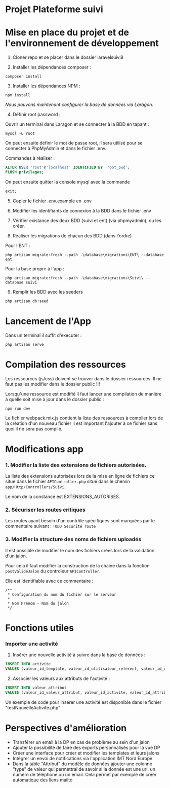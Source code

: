 # Projet Plateforme suivi

# Mise en place du projet et de l'environnement de développement

1. Cloner repo et se placer dans le dossier laravelsuivi8

2. Installer les dépendances composer :

```shell
composer install
```

3. Installer les dépendances NPM :

```shell
npm install
```

_Nous pouvons maintenant configurer la base de données via Laragon._

4. Définir root password :

Ouvrir un terminal dans Laragon et se connecter à la BDD en tapant :

```shell
mysql -u root
```

On peut ensuite définir le mot de passe root, il sera utilisé pour se connecter à PhpMyAdmin et dans le fichier .env.

Commandes à réaliser :

```sql
ALTER USER 'root'@'localhost' IDENTIFIED BY 'root_pwd';
FLUSH privileges;
```

On peut ensuite quitter la console mysql avec la commande
```sql
exit;
```

5. Copier le fichier .env.example en .env

6. Modifier les identifiants de connexion à la BDD dans le fichier .env

7. Vérifier existance des deux BDD (suivi et ent) (via phpmyadmin), ou les créer.

8. Réaliser les migrations de chacun des BDD (dans l'ordre)

Pour l'ENT :
```shell
php artisan migrate:fresh --path .\database\migrations\ENT\ --database ent
```

Pour la base propre à l'app :
```shell
php artisan migrate:fresh --path .\database\migrations\Suivi\ --database suivi
```

9. Remplir les BDD avec les seeders

```shell
php artisan db:seed
```

# Lancement de l'App

Dans un terminal il suffit d'executer :

```shell
php artisan serve
```

# Compilation des ressources

Les ressources (js/css) doivent se trouver dans le dossier ressources. Il ne faut pas les modifier dans le dossier public !!!

Lorsqu'une ressource est modifié il faut lancer une compilation de manière à quelle soit mise à jour dans le dossier public :

```shell
npm run dev
```

Le fichier webpack.mix.js contient la liste des ressources à compiler lors de la création d'un nouveau fichier il est important l'ajouter à ce fichier sans quoi il ne sera pas compilé.

# Modifications app

### 1. Modifier la liste des extensions de fichiers autorisées.

La liste des extensions autorisées lors de la mise en ligne de fichiers ce situe dans le fichier ```APIController.php``` situé dans le chemin ```app/Http/Controllers/Suivi```.

Le nom de la constance est EXTENSIONS_AUTORISES.

### 2. Sécuriser les routes critiques

Les routes ayant besoin d'un contrôle spécifiques sont marquées par le commentaire suivant : ```TODO Securité route```

### 3. Modifier la structure des noms de fichiers uploadés

Il est possible de modifier le nom des fichiers crées lors de la validation d'un jalon.

Pour cela il faut modifier la construction de la chaine dans la fonction ```postValideJalon``` du controleur ```APIController```.

Elle est identifiable avec ce commentaire :

```text
/**
 * Configuration du nom du fichier sur le serveur
 *
 * Nom Prénom - Nom du jalon
 */
```

# Fonctions utiles

### Importer une activité

1. Insérer une nouvelle activité à suivre dans la base de données :
```sql
INSERT INTO activite
VALUES (valeur_id_template, valeur_id_utilisateur_referent, valeur_id_utilisateur_suivi, valeur_date_debut, valeur_est_cloture);
```

2. Associer les valeurs aux attributs de l'activité :
```sql
INSERT INTO valeur_attribut
VALUES (valeur_id_valeur_attribut, valeur_id_activite, valeur_id_attribut, valeur_valeur);
```

Un exemple de code pour insérer une activité est disponible dans le fichier "testNouvelleActivite.php"

# Perspectives d'amélioration

- Transférer un email à la DP en cas de problème au sein d'un jalon
- Ajouter la possibilité de faire des exports personnalisés pour la vue DP
- Créer une interface pour créer et modifier les templates et leurs jalons
- Intégrer un envoi de notifications via l'application IMT Nord Europe
- Dans la table "Attribut" du modèle de données ajouter une colonne "type" de valeur qui permettrai de savoir si la donnée est une url, un numéro de téléphone ou un email. Cela permet par exemple de créer automatique des liens mailto
